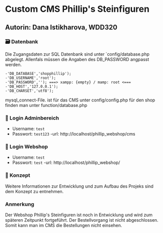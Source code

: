 # Custom CMS Phillip's Steinfiguren

## Autorin: Dana Istikharova, WDD320

### 🗃️ Datenbank 
Die Zugangsdaten zur SQL Datenbank sind unter `config/database.php abgelegt. Allenfals müssen die Angaben des DB_PASSWORD angpasst werden. 

```
-'DB_DATABASE','shopphillip');
-'DB_USERNAME','root');
-'DB_PASSWORD',''); ===> xampp: {empty} / mamp: root <===
-'DB_HOST','127.0.0.1');
-'DB_CHARSET','utf8');
```

mysql_connect-File. ist für das CMS unter config/config.php
für den shop finden man unter function/database.php


### 🔐 Login Adminbereich 
- Username: `test`
- Passwort: `test123`
-url: http://localhost/phillip_webshop/cms

### 🔐 Login Webshop
- Username: `test`
- Passwort: `test`
-url: http://localhost/phillip_webshop/


### 📄 Konzept 
Weitere Informationen zur Entwicklung und zum Aufbau des Projeks sind dem Konzept zu entnehmen.


### Anmerkung
Der Webshop Phillip's Steinfiguren ist noch in Entwicklung und wird zum späteren Zeitpunkt fortgeführt. Der Bestellvorgang ist nicht abgeschlossen. Somit kann man im CMS die Bestellungen nicht einsehen. 